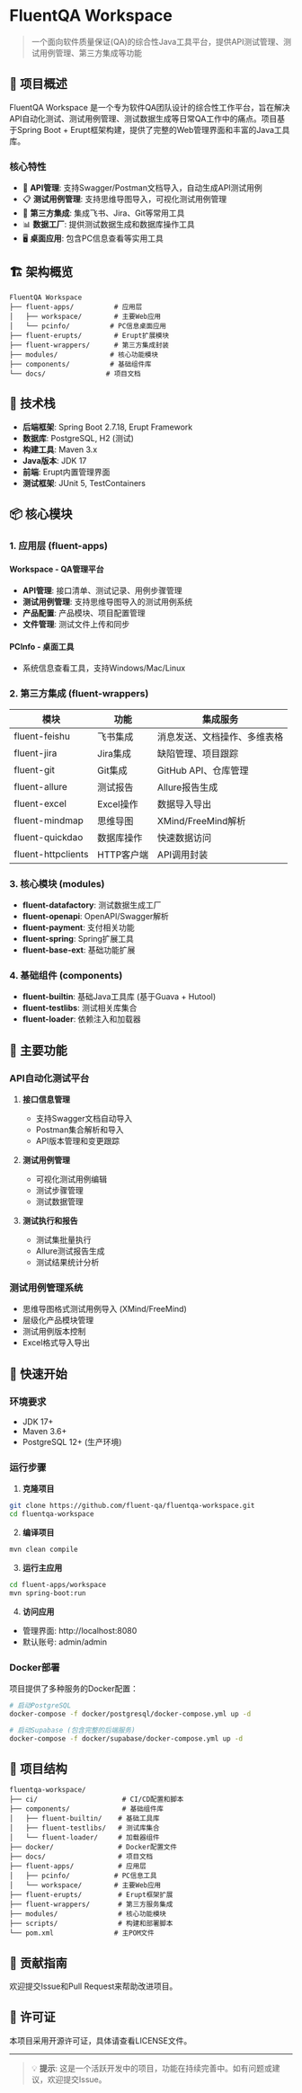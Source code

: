 # FluentQA Workspace

> 一个面向软件质量保证(QA)的综合性Java工具平台，提供API测试管理、测试用例管理、第三方集成等功能

## 🎯 项目概述

FluentQA Workspace 是一个专为软件QA团队设计的综合性工作平台，旨在解决API自动化测试、测试用例管理、测试数据生成等日常QA工作中的痛点。项目基于Spring Boot + Erupt框架构建，提供了完整的Web管理界面和丰富的Java工具库。

### 核心特性

- 🔌 **API管理**: 支持Swagger/Postman文档导入，自动生成API测试用例
- 📋 **测试用例管理**: 支持思维导图导入，可视化测试用例管理
- 🔗 **第三方集成**: 集成飞书、Jira、Git等常用工具
- 📊 **数据工厂**: 提供测试数据生成和数据库操作工具
- 🖥️ **桌面应用**: 包含PC信息查看等实用工具

## 🏗️ 架构概览

```
FluentQA Workspace
├── fluent-apps/          # 应用层
│   ├── workspace/        # 主要Web应用
│   └── pcinfo/          # PC信息桌面应用
├── fluent-erupts/        # Erupt扩展模块
├── fluent-wrappers/      # 第三方集成封装
├── modules/             # 核心功能模块
├── components/          # 基础组件库
└── docs/               # 项目文档
```

## 🚀 技术栈

- **后端框架**: Spring Boot 2.7.18, Erupt Framework
- **数据库**: PostgreSQL, H2 (测试)
- **构建工具**: Maven 3.x
- **Java版本**: JDK 17
- **前端**: Erupt内置管理界面
- **测试框架**: JUnit 5, TestContainers

## 📦 核心模块

### 1. 应用层 (fluent-apps)

#### Workspace - QA管理平台
- **API管理**: 接口清单、测试记录、用例步骤管理
- **测试用例管理**: 支持思维导图导入的测试用例系统
- **产品配置**: 产品模块、项目配置管理
- **文件管理**: 测试文件上传和同步

#### PCInfo - 桌面工具
- 系统信息查看工具，支持Windows/Mac/Linux

### 2. 第三方集成 (fluent-wrappers)

| 模块 | 功能 | 集成服务 |
|------|------|----------|
| fluent-feishu | 飞书集成 | 消息发送、文档操作、多维表格 |
| fluent-jira | Jira集成 | 缺陷管理、项目跟踪 |
| fluent-git | Git集成 | GitHub API、仓库管理 |
| fluent-allure | 测试报告 | Allure报告生成 |
| fluent-excel | Excel操作 | 数据导入导出 |
| fluent-mindmap | 思维导图 | XMind/FreeMind解析 |
| fluent-quickdao | 数据库操作 | 快速数据访问 |
| fluent-httpclients | HTTP客户端 | API调用封装 |

### 3. 核心模块 (modules)

- **fluent-datafactory**: 测试数据生成工厂
- **fluent-openapi**: OpenAPI/Swagger解析
- **fluent-payment**: 支付相关功能
- **fluent-spring**: Spring扩展工具
- **fluent-base-ext**: 基础功能扩展

### 4. 基础组件 (components)

- **fluent-builtin**: 基础Java工具库 (基于Guava + Hutool)
- **fluent-testlibs**: 测试相关库集合
- **fluent-loader**: 依赖注入和加载器

## 🎯 主要功能

### API自动化测试平台

1. **接口信息管理**
   - 支持Swagger文档自动导入
   - Postman集合解析和导入
   - API版本管理和变更跟踪

2. **测试用例管理**
   - 可视化测试用例编辑
   - 测试步骤管理
   - 测试数据管理

3. **测试执行和报告**
   - 测试集批量执行
   - Allure测试报告生成
   - 测试结果统计分析

### 测试用例管理系统

- 思维导图格式测试用例导入 (XMind/FreeMind)
- 层级化产品模块管理
- 测试用例版本控制
- Excel格式导入导出

## 🚀 快速开始

### 环境要求

- JDK 17+
- Maven 3.6+
- PostgreSQL 12+ (生产环境)

### 运行步骤

1. **克隆项目**
```bash
git clone https://github.com/fluent-qa/fluentqa-workspace.git
cd fluentqa-workspace
```

2. **编译项目**
```bash
mvn clean compile
```

3. **运行主应用**
```bash
cd fluent-apps/workspace
mvn spring-boot:run
```

4. **访问应用**
- 管理界面: http://localhost:8080
- 默认账号: admin/admin

### Docker部署

项目提供了多种服务的Docker配置：

```bash
# 启动PostgreSQL
docker-compose -f docker/postgresql/docker-compose.yml up -d

# 启动Supabase (包含完整的后端服务)
docker-compose -f docker/supabase/docker-compose.yml up -d
```

## 📁 项目结构

```
fluentqa-workspace/
├── ci/                     # CI/CD配置和脚本
├── components/             # 基础组件库
│   ├── fluent-builtin/    # 基础工具库
│   ├── fluent-testlibs/   # 测试库集合
│   └── fluent-loader/     # 加载器组件
├── docker/                # Docker配置文件
├── docs/                  # 项目文档
├── fluent-apps/           # 应用层
│   ├── pcinfo/           # PC信息工具
│   └── workspace/        # 主要Web应用
├── fluent-erupts/         # Erupt框架扩展
├── fluent-wrappers/       # 第三方服务集成
├── modules/               # 核心功能模块
├── scripts/               # 构建和部署脚本
└── pom.xml               # 主POM文件
```

## 🤝 贡献指南

欢迎提交Issue和Pull Request来帮助改进项目。

## 📄 许可证

本项目采用开源许可证，具体请查看LICENSE文件。

---

> 💡 **提示**: 这是一个活跃开发中的项目，功能在持续完善中。如有问题或建议，欢迎提交Issue。
